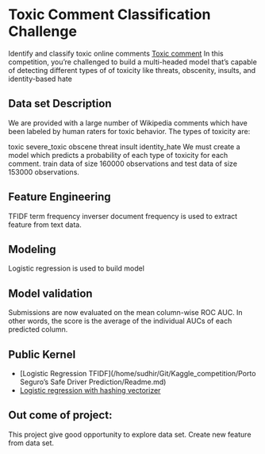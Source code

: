 # Toxic Comment Classification Challenge
Identify and classify toxic online comments
[Toxic comment](https://www.kaggle.com/c/jigsaw-toxic-comment-classification-challenge) In this competition, you’re challenged to build a multi-headed model that’s capable of detecting different types of of toxicity like threats, obscenity, insults, and identity-based hate

## Data set Description
We are provided with a large number of Wikipedia comments which have been labeled by human raters for toxic behavior. The types of toxicity are:

toxic
severe_toxic
obscene
threat
insult
identity_hate
We must create a model which predicts a probability of each type of toxicity for each comment. train data of size 160000 observations and test data of size 153000 observations.

## Feature Engineering
TFIDF term frequency inverser document frequency is used to extract feature from text data.

## Modeling
Logistic regression is used to build model

## Model validation
Submissions are now evaluated on the mean column-wise ROC AUC. In other words, the score is the average of the individual AUCs of each predicted column.


## Public Kernel
* [Logistic Regression TFIDF](/home/sudhir/Git/Kaggle_competition/Porto Seguro’s Safe Driver Prediction/Readme.md)
* [Logistic regression with hashing vectorizer](https://www.kaggle.com/sudhirnl7/logistic-regression-with-hashing-vectorizer)

## Out come of project:
This project give good opportunity to explore data set. Create new feature from data  set.
